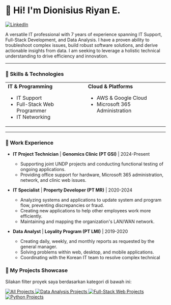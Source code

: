 # 👋 Hi! I'm Dionisius Riyan E.

<a href="https://www.linkedin.com/in/dionisiusryane"><img src="https://img.shields.io/badge/LinkedIn-0077B5?style=for-the-badge&logo=linkedin&logoColor=white" alt="LinkedIn"/></a>

A versatile IT professional with 7 years of experience spanning IT Support, Full-Stack Development, and Data Analysis. I have a proven ability to troubleshoot complex issues, build robust software solutions, and derive actionable insights from data. I am seeking to leverage a holistic technical understanding to drive efficiency and innovation.

---

### 🔧 Skills & Technologies

<table>
  <tr>
    <td valign="top" width="50%">
      <strong>IT & Programming</strong>
      <ul>
        <li>IT Support</li>
        <li>Full-Stack Web Programmer</li>
        <li>IT Networking</li>
      </ul>
    </td>
    <td valign="top" width="50%">
      <strong>Cloud & Platforms</strong>
      <ul>
        <li>AWS & Google Cloud</li>
        <li>Microsoft 365 Administration</li>
      </ul>
    </td>
  </tr>
</table>

---

### 💼 Work Experience

- **IT Project Technician** | **Genomics Clinic (PT GSI)** | 2024-Present
  - Supporting joint UNDP projects and conducting functional testing of ongoing applications.
  - Providing office support for hardware, Microsoft 365 administration, network, and clinic web issues.

- **IT Specialist** | **Property Developer (PT MR)** | 2020-2024
  - Analyzing systems and applications to update system and program flow, preventing discrepancies or fraud.
  - Creating new applications to help other employees work more efficiently.
  - Maintaining and mapping the organization's LAN/WAN network.

- **Data Analyst** | **Loyality Program (PT LMI)** | 2019-2020
  - Creating daily, weekly, and monthly reports as requested by the general manager.
  - Solving problems within web, desktop, and mobile applications.
  - Coordinating with the Korean IT team to resolve complex technical
### 🚀 My Projects Showcase

Silakan filter proyek saya berdasarkan kategori di bawah ini:

<a href="https://github.com/dionisiusryan?tab=repositories">
  <img src="https://img.shields.io/badge/-All%20Projects-grey?style=for-the-badge" alt="All Projects"/>
</a>
<a href="https://github.com/dionisiusryan?tab=repositories&q=topic:data-analysis">
  <img src="https://img.shields.io/badge/-Data%20Analysis-blue?style=for-the-badge" alt="Data Analysis Projects"/>
</a>
<a href="https://github.com/dionisiusryan?tab=repositories&q=topic:full-stack">
  <img src="https://img.shields.io/badge/-Full%20Stack%20Web-green?style=for-the-badge" alt="Full-Stack Web Projects"/>
</a>
<a href="https://github.com/dionisiusryan?tab=repositories&q=topic:python">
  <img src="https://img.shields.io/badge/-Python-yellow?style=for-the-badge" alt="Python Projects"/>
</a>
